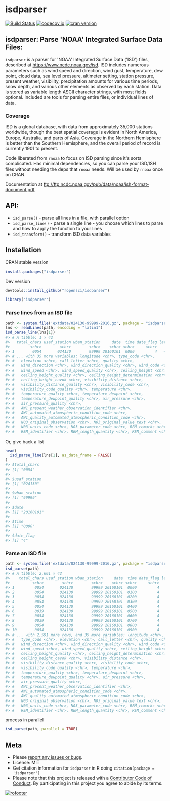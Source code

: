 isdparser
=========



[![Build Status](https://travis-ci.org/ropensci/isdparser.svg?branch=master)](https://travis-ci.org/ropensci/isdparser)
[![codecov.io](https://codecov.io/github/ropensci/isdparser/coverage.svg?branch=master)](https://codecov.io/github/ropensci/isdparser?branch=master)
[![cran version](http://www.r-pkg.org/badges/version/isdparser)](https://cran.r-project.org/package=isdparser)

## isdparser: Parse 'NOAA' Integrated Surface Data Files:
`isdparser` is a parser for 'NOAA' Integrated Surface Data ('ISD') files, described at <https://www.ncdc.noaa.gov/isd>. ISD includes numerous parameters such as wind speed and direction, wind gust, temperature, dew point, cloud data, sea level pressure, altimeter setting, station pressure, present weather, visibility, precipitation amounts for various time periods, snow depth, and various other elements as observed by each station. Data is stored as variable length ASCII character strings, with most fields optional. Included are tools for parsing entire files, or individual lines of data.

### Coverage
ISD is a global database, with data from approximately 35,000 stations worldwide, though the best spatial coverage is evident in North America, Europe, Australia, and parts of Asia. Coverage in the Northern Hemisphere is better than the Southern Hemisphere, and the overall period of record is currently 1901 to present.


Code liberated from `rnoaa` to focus on ISD parsing since it's sorta
complicated. Has minimal dependencies, so you can parse your ISD/ISH
files without needing the deps that `rnoaa` needs. Will be used by
`rnoaa` once on CRAN.

Documentation at ftp://ftp.ncdc.noaa.gov/pub/data/noaa/ish-format-document.pdf

## API:

* `isd_parse()` - parse all lines in a file, with parallel option
* `isd_parse_line()` - parse a single line - you choose which lines to parse
and how to apply the function to your lines
* `isd_transform()` - transform ISD data variables

## Installation

CRAN stable version


```r
install.packages("isdparser")
```

Dev version


```r
devtools::install_github("ropensci/isdparser")
```


```r
library('isdparser')
```

### Parse lines from an ISD file


```r
path <- system.file('extdata/024130-99999-2016.gz', package = "isdparser")
lns <- readLines(path, encoding = "latin1")
isd_parse_line(lns[1])
#> # A tibble: 1 × 42
#>   total_chars usaf_station wban_station     date  time date_flag latitude
#>         <chr>        <chr>        <chr>    <chr> <chr>     <chr>    <chr>
#> 1        0054       024130        99999 20160101  0000         4   +60750
#> # ... with 35 more variables: longitude <chr>, type_code <chr>,
#> #   elevation <chr>, call_letter <chr>, quality <chr>,
#> #   wind_direction <chr>, wind_direction_quality <chr>, wind_code <chr>,
#> #   wind_speed <chr>, wind_speed_quality <chr>, ceiling_height <chr>,
#> #   ceiling_height_quality <chr>, ceiling_height_determination <chr>,
#> #   ceiling_height_cavok <chr>, visibility_distance <chr>,
#> #   visibility_distance_quality <chr>, visibility_code <chr>,
#> #   visibility_code_quality <chr>, temperature <chr>,
#> #   temperature_quality <chr>, temperature_dewpoint <chr>,
#> #   temperature_dewpoint_quality <chr>, air_pressure <chr>,
#> #   air_pressure_quality <chr>,
#> #   AW1_present_weather_observation_identifier <chr>,
#> #   AW1_automated_atmospheric_condition_code <chr>,
#> #   AW1_quality_automated_atmospheric_condition_code <chr>,
#> #   N03_original_observation <chr>, N03_original_value_text <chr>,
#> #   N03_units_code <chr>, N03_parameter_code <chr>, REM_remarks <chr>,
#> #   REM_identifier <chr>, REM_length_quantity <chr>, REM_comment <chr>
```

Or, give back a list


```r
head(
  isd_parse_line(lns[1], as_data_frame = FALSE)
)
#> $total_chars
#> [1] "0054"
#>
#> $usaf_station
#> [1] "024130"
#>
#> $wban_station
#> [1] "99999"
#>
#> $date
#> [1] "20160101"
#>
#> $time
#> [1] "0000"
#>
#> $date_flag
#> [1] "4"
```

### Parse an ISD file


```r
path <- system.file('extdata/024130-99999-2016.gz', package = "isdparser")
isd_parse(path)
#> # A tibble: 2,601 × 42
#>    total_chars usaf_station wban_station     date  time date_flag latitude
#>          <chr>        <chr>        <chr>    <chr> <chr>     <chr>    <chr>
#> 1         0054       024130        99999 20160101  0000         4   +60750
#> 2         0054       024130        99999 20160101  0100         4   +60750
#> 3         0054       024130        99999 20160101  0200         4   +60750
#> 4         0054       024130        99999 20160101  0300         4   +60750
#> 5         0054       024130        99999 20160101  0400         4   +60750
#> 6         0039       024130        99999 20160101  0500         4   +60750
#> 7         0054       024130        99999 20160101  0600         4   +60750
#> 8         0039       024130        99999 20160101  0700         4   +60750
#> 9         0054       024130        99999 20160101  0800         4   +60750
#> 10        0054       024130        99999 20160101  0900         4   +60750
#> # ... with 2,591 more rows, and 35 more variables: longitude <chr>,
#> #   type_code <chr>, elevation <chr>, call_letter <chr>, quality <chr>,
#> #   wind_direction <chr>, wind_direction_quality <chr>, wind_code <chr>,
#> #   wind_speed <chr>, wind_speed_quality <chr>, ceiling_height <chr>,
#> #   ceiling_height_quality <chr>, ceiling_height_determination <chr>,
#> #   ceiling_height_cavok <chr>, visibility_distance <chr>,
#> #   visibility_distance_quality <chr>, visibility_code <chr>,
#> #   visibility_code_quality <chr>, temperature <chr>,
#> #   temperature_quality <chr>, temperature_dewpoint <chr>,
#> #   temperature_dewpoint_quality <chr>, air_pressure <chr>,
#> #   air_pressure_quality <chr>,
#> #   AW1_present_weather_observation_identifier <chr>,
#> #   AW1_automated_atmospheric_condition_code <chr>,
#> #   AW1_quality_automated_atmospheric_condition_code <chr>,
#> #   N03_original_observation <chr>, N03_original_value_text <chr>,
#> #   N03_units_code <chr>, N03_parameter_code <chr>, REM_remarks <chr>,
#> #   REM_identifier <chr>, REM_length_quantity <chr>, REM_comment <chr>
```

process in parallel


```r
isd_parse(path, parallel = TRUE)
```

## Meta

* Please [report any issues or bugs](https://github.com/ropensci/isdparser/issues).
* License: MIT
* Get citation information for `isdparser` in R doing `citation(package = 'isdparser')`
* Please note that this project is released with a [Contributor Code of Conduct](CONDUCT.md). By participating in this project you agree to abide by its terms.

[![rofooter](http://ropensci.org/public_images/github_footer.png)](http://ropensci.org)
